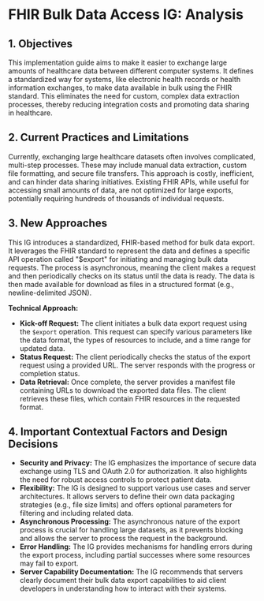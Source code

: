 # FHIR Bulk Data Access IG: Analysis

## 1. Objectives 

This implementation guide aims to make it easier to exchange large amounts of healthcare data between different computer systems.  It defines a standardized way for systems, like electronic health records or health information exchanges, to make data available in bulk using the FHIR standard. This eliminates the need for custom, complex data extraction processes, thereby reducing integration costs and promoting data sharing in healthcare.

## 2. Current Practices and Limitations

Currently, exchanging large healthcare datasets often involves complicated, multi-step processes. These may include manual data extraction, custom file formatting, and secure file transfers. This approach is costly, inefficient, and can hinder data sharing initiatives. Existing FHIR APIs, while useful for accessing small amounts of data, are not optimized for large exports, potentially requiring hundreds of thousands of individual requests.

## 3. New Approaches

This IG introduces a standardized, FHIR-based method for bulk data export. It leverages the FHIR standard to represent the data and defines a specific API operation called "$export" for initiating and managing bulk data requests. The process is asynchronous, meaning the client makes a request and then periodically checks on its status until the data is ready. The data is then made available for download as files in a structured format (e.g., newline-delimited JSON).

**Technical Approach:**

- **Kick-off Request:** The client initiates a bulk data export request using the `$export` operation. This request can specify various parameters like the data format, the types of resources to include, and a time range for updated data.
- **Status Request:** The client periodically checks the status of the export request using a provided URL. The server responds with the progress or completion status.
- **Data Retrieval:** Once complete, the server provides a manifest file containing URLs to download the exported data files. The client retrieves these files, which contain FHIR resources in the requested format.

## 4. Important Contextual Factors and Design Decisions

- **Security and Privacy:** The IG emphasizes the importance of secure data exchange using TLS and OAuth 2.0 for authorization. It also highlights the need for robust access controls to protect patient data.
- **Flexibility:** The IG is designed to support various use cases and server architectures. It allows servers to define their own data packaging strategies (e.g., file size limits) and offers optional parameters for filtering and including related data.
- **Asynchronous Processing:** The asynchronous nature of the export process is crucial for handling large datasets, as it prevents blocking and allows the server to process the request in the background.
- **Error Handling:** The IG provides mechanisms for handling errors during the export process, including partial successes where some resources may fail to export.
- **Server Capability Documentation:** The IG recommends that servers clearly document their bulk data export capabilities to aid client developers in understanding how to interact with their systems.
